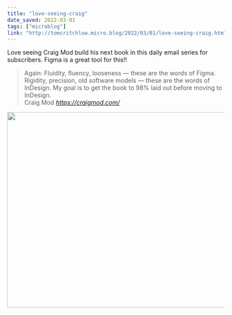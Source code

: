 ```yaml
---
title: "love-seeing-craig"
date_saved: 2022-03-01
tags: ["microblog"]
link: "http://tomcritchlow.micro.blog/2022/03/01/love-seeing-craig.html"
---
```

Love seeing Craig Mod build his next book in this daily email series for subscribers. Figma is a great tool for this!!

<blockquote class="quoteback" darkmode="" data-title="Nightingalingale - 21: A Diary of Bookmaking" data-author="Craig Mod" cite="https://craigmod.com/">
<span>Again: Fluidity, fluency, looseness — these are the words of Figma. Rigidity, precision, old software models — these are the words of InDesign. My goal is to get the book to 98% laid out before moving to InDesign.&nbsp;</span>
<footer>Craig Mod<cite> <a href="https://craigmod.com/">https://craigmod.com/</a></cite></footer>
</blockquote><script note="" src="https://cdn.jsdelivr.net/gh/Blogger-Peer-Review/quotebacks@1/quoteback.js"></script>



<img src="uploads/2022/ec2ffa506e.jpg" width="600" height="453" alt="" />
